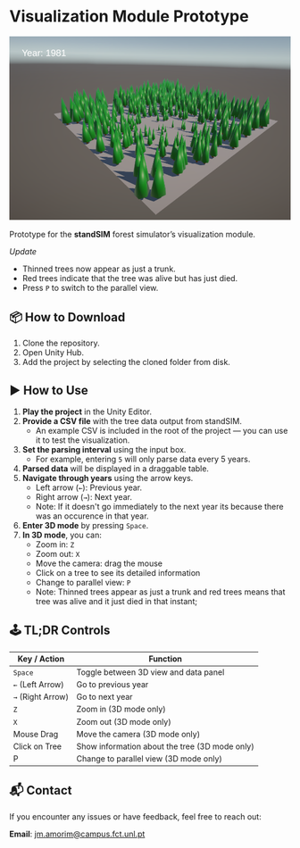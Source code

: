 # Visualization Module Prototype

![Visualization Prototype](VisualizationPrototype.png)

Prototype for the **standSIM** forest simulator’s visualization module.

*Update* 
- Thinned trees now appear as just a trunk.
- Red trees indicate that the tree was alive but has just died.
- Press `P` to switch to the parallel view.

## 📦 How to Download

1. Clone the repository.
2. Open Unity Hub.
3. Add the project by selecting the cloned folder from disk.

## ▶️ How to Use

1. **Play the project** in the Unity Editor.
2. **Provide a CSV file** with the tree data output from standSIM.  
   - An example CSV is included in the root of the project — you can use it to test the visualization.
3. **Set the parsing interval** using the input box.  
   - For example, entering `5` will only parse data every 5 years.
4. **Parsed data** will be displayed in a draggable table.
5. **Navigate through years** using the arrow keys.  
   - Left arrow (`←`): Previous year.  
   - Right arrow (`→`): Next year.  
   - Note: If it doesn't go immediately to the next year its because there was an occurence in that year.
6. **Enter 3D mode** by pressing `Space`.
7. **In 3D mode**, you can:
   - Zoom in: `Z`  
   - Zoom out: `X`  
   - Move the camera: drag the mouse
   - Click on a tree to see its detailed information
   - Change to parallel view: `P`
   - Note: Thinned trees appear as just a trunk and red trees means that tree was alive and it just died in that instant;

## 🕹️ TL;DR Controls

| Key / Action       | Function                            |
|--------------------|-------------------------------------|
| `Space`            | Toggle between 3D view and data panel |
| `←` (Left Arrow)   | Go to previous year                 |
| `→` (Right Arrow)  | Go to next year                     |
| `Z`                | Zoom in (3D mode only)              |
| `X`                | Zoom out (3D mode only)             |
| Mouse Drag         | Move the camera (3D mode only)      |
| Click on Tree      | Show information about the tree (3D mode only)    |
| P      | Change to parallel view (3D mode only)    |

## 📬 Contact

If you encounter any issues or have feedback, feel free to reach out:

**Email**: [jm.amorim@campus.fct.unl.pt](mailto:jm.amorim@campus.fct.unl.pt)

